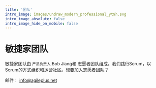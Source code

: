 ```yaml
---
title: '团队'
intro_image: images/undraw_modern_professional_yt9h.svg
intro_image_absolute: false
intro_image_hide_on_mobile: false
---
```


# 敏捷家团队

敏捷家团队由 `产品负责人` Bob Jiang和 志愿者团队组成。我们践行Scrum，以Scrum的方式组织和运营社区。想要加入志愿者团队？

邮件： info@agileplus.net
